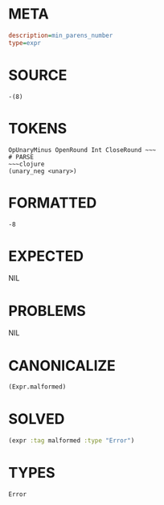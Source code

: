 # META
~~~ini
description=min_parens_number
type=expr
~~~
# SOURCE
~~~roc
-(8)
~~~
# TOKENS
~~~text
OpUnaryMinus OpenRound Int CloseRound ~~~
# PARSE
~~~clojure
(unary_neg <unary>)
~~~
# FORMATTED
~~~roc
-8
~~~
# EXPECTED
NIL
# PROBLEMS
NIL
# CANONICALIZE
~~~clojure
(Expr.malformed)
~~~
# SOLVED
~~~clojure
(expr :tag malformed :type "Error")
~~~
# TYPES
~~~roc
Error
~~~
